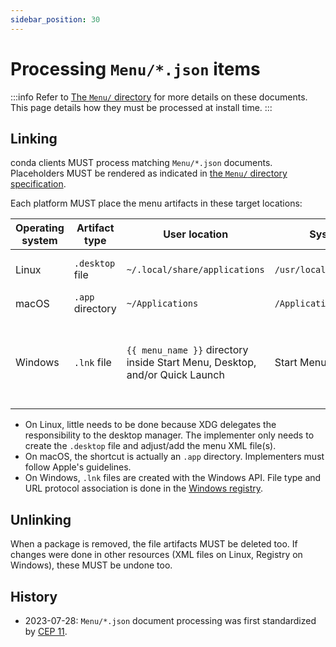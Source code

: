 ```yaml
---
sidebar_position: 30
---
```


# Processing `Menu/*.json` items

:::info
Refer to [The `Menu/` directory](../packages/menu.md) for more details on these documents. This page details how they must be processed at install time.
:::

## Linking

conda clients MUST process matching `Menu/*.json` documents. Placeholders MUST be rendered as indicated in [the `Menu/` directory specification](../packages/menu.md).

Each platform MUST place the menu artifacts in these target locations:

Operating system | Artifact type | User location | System location | Notes
-----------------|---------------|---------------|-----------------|-------
Linux            | `.desktop` file   | `~/.local/share/applications` | `/usr/local/share/applications` | Some other user files are modified
macOS            | `.app` directory | `~/Applications` | `/Applications` | <br>
Windows          | `.lnk` file | `{{ menu_name }}` directory inside Start Menu, Desktop, and/or Quick Launch | Start Menu | These locations are customizable and configured in the Windows registry.

- On Linux, little needs to be done because XDG delegates the responsibility to the desktop
  manager. The implementer only needs to create the `.desktop` file and adjust/add the menu XML
  file(s).
- On macOS, the shortcut is actually an `.app` directory. Implementers must follow Apple's guidelines.
- On Windows, `.lnk` files are created with the Windows API. File type and URL protocol association
  is done in the [Windows
  registry](https://learn.microsoft.com/en-us/windows/win32/shell/fa-file-types).

## Unlinking

When a package is removed, the file artifacts MUST be deleted too. If changes were done in other
resources (XML files on Linux, Registry on Windows), these MUST be undone too.

## History

- 2023-07-28: `Menu/*.json` document processing was first standardized by [CEP 11](https://github.com/conda/ceps/blob/main/cep-0011.md).
